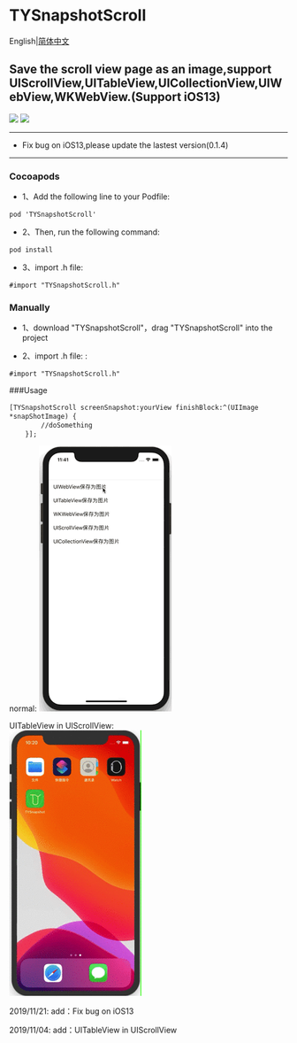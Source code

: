 # TYSnapshotScroll


English|[简体中文](README.md)
## Save the scroll view page as an image,support UIScrollView,UITableView,UICollectionView,UIWebView,WKWebView.(Support iOS13)

[![](https://img.shields.io/badge/Supported-iOS8-4BC51D.svg?style=flat-square)](https://github.com/TonyReet/TYSnapshotScroll)  [![](https://img.shields.io/badge/Objc-compatible-4BC51D.svg?style=flat-square)](https://github.com/TonyReet/TYSnapshotScroll)

-------
+ Fix bug on iOS13,please update the lastest version(0.1.4)   
-------
### Cocoapods
- 1、Add the following line to your Podfile:

```objc
pod 'TYSnapshotScroll'
```
- 2、Then, run the following command:

```objc
pod install
```

- 3、import .h file:   

```objc    
#import "TYSnapshotScroll.h"
```

### Manually
- 1、download "TYSnapshotScroll"，drag "TYSnapshotScroll" into the project

- 2、import .h file:   :

```objc
#import "TYSnapshotScroll.h"
```



###Usage
```objc
[TYSnapshotScroll screenSnapshot:yourView finishBlock:^(UIImage *snapShotImage) {
        //doSomething
    }];
```

normal:
![TYSnapshotScroll-w240](Snapshot.gif)     

UITableView in UIScrollView:    
![TYSnapshotScroll-w240](Snapshot_1.gif)

2019/11/21:
add：Fix bug on iOS13

2019/11/04:
add：UITableView in UIScrollView
